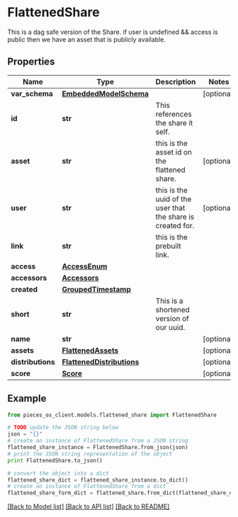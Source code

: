 # FlattenedShare

This is a dag safe version of the Share.  if user is undefined && access is public then we have an asset that is publicly available.

## Properties

Name | Type | Description | Notes
------------ | ------------- | ------------- | -------------
**var_schema** | [**EmbeddedModelSchema**](EmbeddedModelSchema) |  | [optional] 
**id** | **str** | This references the share it self. | 
**asset** | **str** | this is the asset id on the flattened share. | [optional] 
**user** | **str** | this is the uuid of the user that the share is created for. | [optional] 
**link** | **str** | this is the prebuilt link. | 
**access** | [**AccessEnum**](AccessEnum) |  | 
**accessors** | [**Accessors**](Accessors) |  | 
**created** | [**GroupedTimestamp**](GroupedTimestamp) |  | 
**short** | **str** | This is a shortened version of our uuid. | 
**name** | **str** |  | [optional] 
**assets** | [**FlattenedAssets**](FlattenedAssets) |  | [optional] 
**distributions** | [**FlattenedDistributions**](FlattenedDistributions) |  | [optional] 
**score** | [**Score**](Score) |  | [optional] 

## Example

```python
from pieces_os_client.models.flattened_share import FlattenedShare

# TODO update the JSON string below
json = "{}"
# create an instance of FlattenedShare from a JSON string
flattened_share_instance = FlattenedShare.from_json(json)
# print the JSON string representation of the object
print FlattenedShare.to_json()

# convert the object into a dict
flattened_share_dict = flattened_share_instance.to_dict()
# create an instance of FlattenedShare from a dict
flattened_share_form_dict = flattened_share.from_dict(flattened_share_dict)
```
[[Back to Model list]](../README#documentation-for-models) [[Back to API list]](../README#documentation-for-api-endpoints) [[Back to README]](../README)


